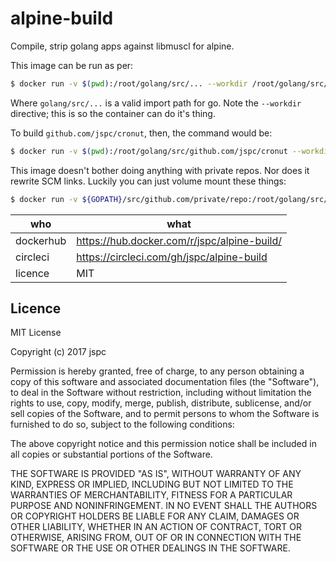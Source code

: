 alpine-build
==

Compile, strip golang apps against libmuscl for alpine.

This image can be run as per:

```bash
$ docker run -v $(pwd):/root/golang/src/... --workdir /root/golang/src/... jspc/alpine-build
```

Where `golang/src/...` is a valid import path for go. Note the `--workdir` directive; this is so the container can do it's thing.

To build `github.com/jspc/cronut`, then, the command would be:

```bash
$ docker run -v $(pwd):/root/golang/src/github.com/jspc/cronut --workdir /root/golang/src/github.com/jspc/cronut jspc/alpine-build
```

This image doesn't bother doing anything with private repos. Nor does it rewrite SCM links. Luckily you can just volume mount these things:

```bash
$ docker run -v ${GOPATH}/src/github.com/private/repo:/root/golang/src/github.com/private/repo -v $(pwd):/root/golang/src/github.com/jspc/cronut --workdir /root/golang/src/github.com/jspc/cronut jspc/alpine-build
```


| who       | what |
|-----------|------|
| dockerhub | https://hub.docker.com/r/jspc/alpine-build/   |
| circleci  | https://circleci.com/gh/jspc/alpine-build   |
| licence   | MIT   |


Licence
--

MIT License

Copyright (c) 2017 jspc

Permission is hereby granted, free of charge, to any person obtaining a copy
of this software and associated documentation files (the "Software"), to deal
in the Software without restriction, including without limitation the rights
to use, copy, modify, merge, publish, distribute, sublicense, and/or sell
copies of the Software, and to permit persons to whom the Software is
furnished to do so, subject to the following conditions:

The above copyright notice and this permission notice shall be included in all
copies or substantial portions of the Software.

THE SOFTWARE IS PROVIDED "AS IS", WITHOUT WARRANTY OF ANY KIND, EXPRESS OR
IMPLIED, INCLUDING BUT NOT LIMITED TO THE WARRANTIES OF MERCHANTABILITY,
FITNESS FOR A PARTICULAR PURPOSE AND NONINFRINGEMENT. IN NO EVENT SHALL THE
AUTHORS OR COPYRIGHT HOLDERS BE LIABLE FOR ANY CLAIM, DAMAGES OR OTHER
LIABILITY, WHETHER IN AN ACTION OF CONTRACT, TORT OR OTHERWISE, ARISING FROM,
OUT OF OR IN CONNECTION WITH THE SOFTWARE OR THE USE OR OTHER DEALINGS IN THE
SOFTWARE.
